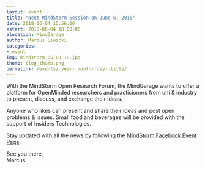 ```yaml
---
layout: event
title: "Next MindStorm Session on June 6, 2018"
date: 2018-06-04 15:56:00
estart: 2018-06-04 18:00:00
elocation: MindGarage
author: Marcus Liwicki
categories:
- event
img: mindstorm_05_03_18.jpg
thumb: blog_thumb.png
permalink: /events/:year-:month-:day-:title/
---
```


With the MindStorm Open Research Forum, the MindGarage wants to offer a platform for OpenMinded researchers and practicioners from uni & industry to present, discuss, and exchange their ideas. 

Anyone who likes can present and share their ideas and post open problems & issues. Small food and beverages will be provided with the support of Insiders Technologies.

Stay updated with all the news by following the [MindStorm Facebook Event Page](https://www.facebook.com/events/346701135850291/).

See you there, <br>
Marcus

